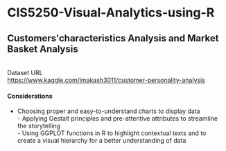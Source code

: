 # CIS5250-Visual-Analytics-using-R

## Customers'characteristics Analysis and Market Basket Analysis

<br> Dataset URL
<br>https://www.kaggle.com/imakash3011/customer-personality-analysis

#### Considerations
- Choosing proper and easy-to-understand charts to display data 
<br>- Applying Gestalt principles and pre-attentive attributes to streamline the storytelling
<br>- Using GGPLOT functions in R to highlight contextual texts and to create a visual hierarchy for a better understanding of data






